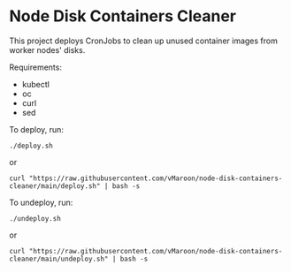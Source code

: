 # Node Disk Containers Cleaner

This project deploys CronJobs to clean up unused container images from worker nodes' disks.

Requirements:
- kubectl
- oc
- curl
- sed

To deploy, run:
```
./deploy.sh
```
or
```
curl "https://raw.githubusercontent.com/vMaroon/node-disk-containers-cleaner/main/deploy.sh" | bash -s
```

To undeploy, run:
```
./undeploy.sh
```
or
```
curl "https://raw.githubusercontent.com/vMaroon/node-disk-containers-cleaner/main/undeploy.sh" | bash -s
```